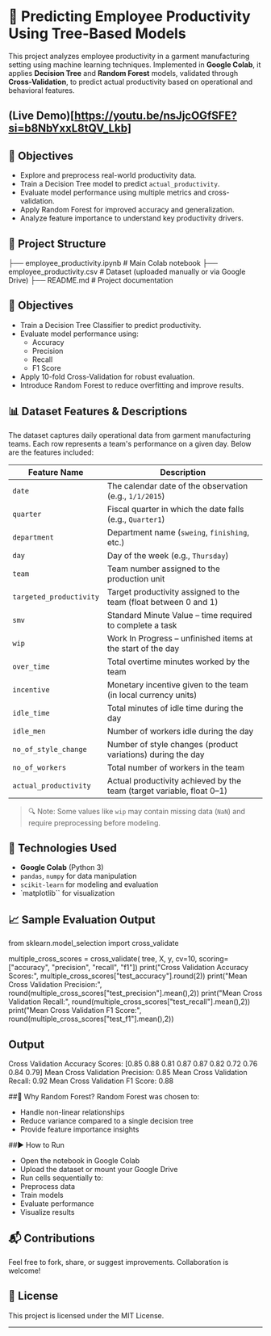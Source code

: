 
# 🧵 Predicting Employee Productivity Using Tree-Based Models

This project analyzes employee productivity in a garment manufacturing setting using machine learning techniques. Implemented in **Google Colab**, it applies **Decision Tree** and **Random Forest** models, validated through **Cross-Validation**, to predict actual productivity based on operational and behavioral features.

## (Live Demo)[https://youtu.be/nsJjcOGfSFE?si=b8NbYxxL8tQV_Lkb]

## 🎯 Objectives

- Explore and preprocess real-world productivity data.
- Train a Decision Tree model to predict `actual_productivity`.
- Evaluate model performance using multiple metrics and cross-validation.
- Apply Random Forest for improved accuracy and generalization.
- Analyze feature importance to understand key productivity drivers.

## 📁 Project Structure
├── employee_productivity.ipynb   # Main Colab notebook ├── employee_productivity.csv     # Dataset (uploaded manually or via Google Drive) ├── README.md                     # Project documentation


## 🎯 Objectives

- Train a Decision Tree Classifier to predict productivity.
- Evaluate model performance using:
  - Accuracy
  - Precision
  - Recall
  - F1 Score
- Apply 10-fold Cross-Validation for robust evaluation.
- Introduce Random Forest to reduce overfitting and improve results.

## 📊 Dataset Features & Descriptions

The dataset captures daily operational data from garment manufacturing teams. Each row represents a team's performance on a given day. Below are the features included:

| Feature Name             | Description                                                                 |
|--------------------------|-----------------------------------------------------------------------------|
| `date`                   | The calendar date of the observation (e.g., `1/1/2015`)                     |
| `quarter`                | Fiscal quarter in which the date falls (e.g., `Quarter1`)                   |
| `department`             | Department name (`sweing`, `finishing`, etc.)                              |
| `day`                    | Day of the week (e.g., `Thursday`)                                          |
| `team`                   | Team number assigned to the production unit                                 |
| `targeted_productivity`  | Target productivity assigned to the team (float between 0 and 1)            |
| `smv`                    | Standard Minute Value – time required to complete a task                    |
| `wip`                    | Work In Progress – unfinished items at the start of the day                 |
| `over_time`              | Total overtime minutes worked by the team                                   |
| `incentive`              | Monetary incentive given to the team (in local currency units)              |
| `idle_time`              | Total minutes of idle time during the day                                   |
| `idle_men`               | Number of workers idle during the day                                       |
| `no_of_style_change`     | Number of style changes (product variations) during the day                 |
| `no_of_workers`          | Total number of workers in the team                                         |
| `actual_productivity`    | Actual productivity achieved by the team (target variable, float 0–1)       |

> 🔍 Note: Some values like `wip` may contain missing data (`NaN`) and require preprocessing before modeling.

## 🧠 Technologies Used

- **Google Colab** (Python 3)
- `pandas`, `numpy` for data manipulation
- `scikit-learn` for modeling and evaluation
- `matplotlib`` for visualization


## 📈 Sample Evaluation Output
from sklearn.model_selection import cross_validate

multiple_cross_scores = cross_validate(
    tree,
    X, y,
    cv=10, 
    scoring=["accuracy", "precision", "recall", "f1"])
print("Cross Validation Accuracy Scores:", multiple_cross_scores["test_accuracy"].round(2))
print("Mean Cross Validation Precision:", round(multiple_cross_scores["test_precision"].mean(),2))
print("Mean Cross Validation Recall:", round(multiple_cross_scores["test_recall"].mean(),2))
print("Mean Cross Validation F1 Score:", round(multiple_cross_scores["test_f1"].mean(),2))

## Output 
Cross Validation Accuracy Scores: [0.85 0.88 0.81 0.87 0.87 0.82 0.72 0.76 0.84 0.79]
Mean Cross Validation Precision: 0.85
Mean Cross Validation Recall: 0.92
Mean Cross Validation F1 Score: 0.88

##🌲 Why Random Forest?
Random Forest was chosen to:
- Handle non-linear relationships
- Reduce variance compared to a single decision tree
- Provide feature importance insights

##▶️ How to Run
- Open the notebook in Google Colab
- Upload the dataset or mount your Google Drive
- Run cells sequentially to:
- Preprocess data
- Train models
- Evaluate performance
- Visualize results

## 📬 Contributions
Feel free to fork, share, or suggest improvements. Collaboration is welcome!

## 📜 License
This project is licensed under the MIT License.

---





